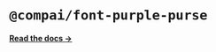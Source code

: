 # `@compai/font-purple-purse`

[**Read the docs &rarr;**](https://components.ai/docs/typefaces/purple-purse)
